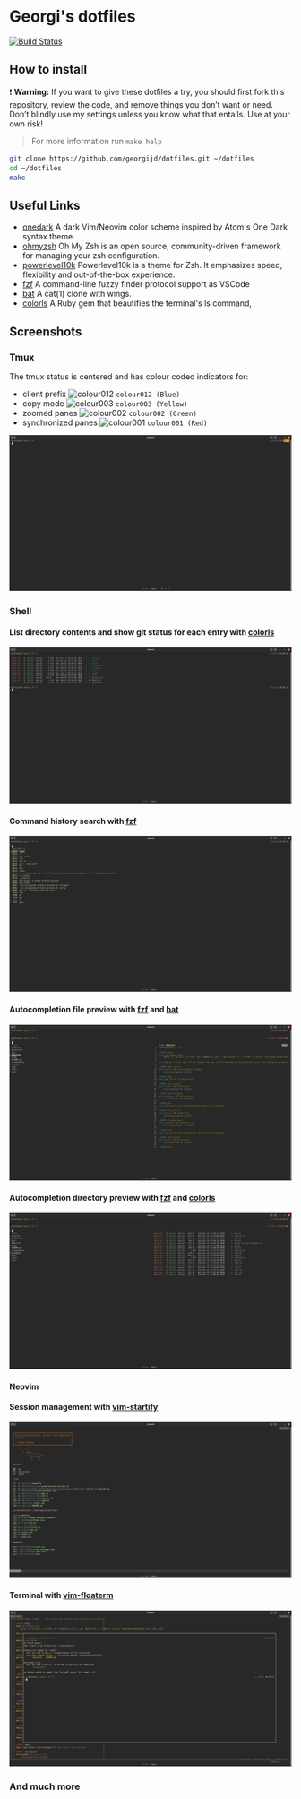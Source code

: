 # Georgi's dotfiles

[![Build Status](https://img.shields.io/travis/com/georgijd/dotfiles.svg?style=for-the-badge&logo=travis)](https://travis-ci.com/georgijd/dotfiles)

## How to install

 :exclamation: **Warning:** If you want to give these dotfiles a try, you
 should first fork this repository, review the code, and remove things you
 don’t want or need. Don’t blindly use my settings unless you know what that
 entails. Use at your own risk!

> For more information run `make help`

```bash
git clone https://github.com/georgijd/dotfiles.git ~/dotfiles
cd ~/dotfiles
make
```

## Useful Links

* [onedark] A dark Vim/Neovim color scheme inspired by Atom's One Dark syntax theme.
* [ohmyzsh] Oh My Zsh is an open source, community-driven
framework for managing your zsh configuration.
* [powerlevel10k] Powerlevel10k is a theme for Zsh. It emphasizes speed,
flexibility and out-of-the-box experience.
* [fzf] A command-line fuzzy finder
protocol support as VSCode
* [bat] A cat(1) clone with wings.
* [colorls] A Ruby gem that beautifies the terminal's ls command,

## Screenshots

### Tmux

The tmux status is centered and has colour coded indicators for:

* client prefix ![colour012](https://via.placeholder.com/15/0000FF?text=+)
`colour012 (Blue)`
* copy mode ![colour003](https://via.placeholder.com/15/FFFF00?text=+)
`colour003 (Yellow)`
* zoomed panes ![colour002](https://via.placeholder.com/15/00FF00?text=+)
`colour002 (Green)`
* synchronized panes ![colour001](https://via.placeholder.com/15/FF0000?text=+)
`colour001 (Red)`

![Tmux status bar](screenshots/tmux-status-bar.png)

### Shell

#### List directory contents and show git status for each entry with [colorls]

![Colorls](screenshots/colors-with-git-status.png)

#### Command history search with [fzf]

![FZF Ctrl+R](screenshots/fzf-ctrl-r.png)

#### Autocompletion file preview with [fzf] and [bat]

![FZF File Preview](screenshots/fzf-tab-file-preview.png)

#### Autocompletion directory preview with [fzf] and [colorls]

![FZF Directory Preview](screenshots/fzf-tab-directory-preview.png)

#### Neovim

#### Session management with [vim-startify]

![VIM Startify](screenshots/vim-startify.png)

#### Terminal with [vim-floaterm]

![VIM Floaterm](screenshots/vim-floaterm.png)

### And much more

[bat]: https://github.com/sharkdp/bat "Bat"
[colorls]: https://github.com/athityakumar/colorls "Colorls"
[fzf.vim]: https://github.com/junegunn/fzf.vim "FZF Vim"
[fzf]: https://github.com/junegunn/fzf "FZF"
[onedark]: https://github.com/navarasu/onedark.nvim "OneDark"
[ohmyzsh]: https://github.com/ohmyzsh/ohmyzsh "Oh My Zsh"
[powerlevel10k]: https://github.com/romkatv/powerlevel10k "Powerlevel10k"
[vim-floaterm]: https://github.com/voldikss/vim-floaterm "VIM Floaterm"
[vim-startify]: https://github.com/mhinz/vim-startify "VIM Startify"
